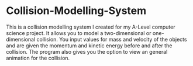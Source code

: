 # Collision-Modelling-System
This is a collision modelling system I created for my A-Level computer science project. It allows you to model a two-dimensional or one-dimensional collision. You input values for mass and velocity of the objects and are given the momentum and kinetic energy before and after the collision. The program also gives you the option to view an general animation for the collision.

